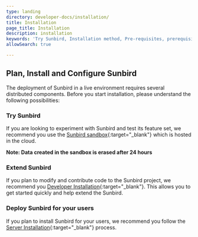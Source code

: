 ```yaml
---
type: landing
directory: developer-docs/installation/
title: Installation 
page_title: Installation
description: installation 
keywords: 'Try Sunbird, Installation method, Pre-requisites, prerequisites, Sandbox, Deployment'
allowSearch: true

---
```


## Plan, Install and Configure Sunbird 
The deployment of Sunbird in a live environment requires several distributed components. Before you start installation, please understand the following possibilities:

### Try Sunbird

If you are looking to experiment with Sunbird and test its feature set, we recommend you use the [Sunbird sandbox](https://staging.open-sunbird.org/){:target="_blank"} which is hosted in the cloud. 

**Note: Data created in the sandbox is erased after 24 hours**

### Extend Sunbird

If you plan to modify and contribute code to the Sunbird project, we recommend you [Developer Installation](developer-docs/installation/developer_installation/){:target="_blank"}. This allows you to get started quickly and help extend the Sunbird.

### Deploy Sunbird for your users

If you plan to install Sunbird for your users, we recommend you follow the [Server Installation](developer-docs/installation/server_installation/){:target="_blank"} process.


